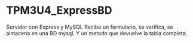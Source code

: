 # TPM3U4_ExpressBD
Servidor con Express y MySQL
Recibe un formulario, se verifica, se almacena en una BD mysql. Y un metodo que devuelve la tabla completa.
